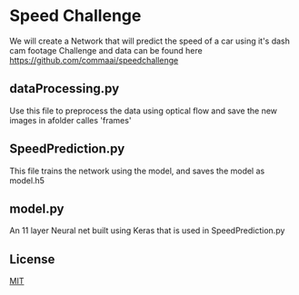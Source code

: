 # Speed Challenge 

We will create a Network that will predict the speed of a car using it's dash cam footage
Challenge and data can be found here 
https://github.com/commaai/speedchallenge

## dataProcessing.py

Use this file to preprocess the data using optical flow and save the new images in afolder calles 'frames'

## SpeedPrediction.py

This file trains the network using the model, and saves the model as model.h5

## model.py

An 11 layer Neural net built using Keras that is used in SpeedPrediction.py

## License
[MIT](https://choosealicense.com/licenses/mit/)
